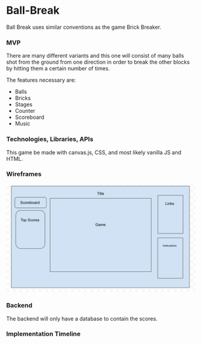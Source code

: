 # Ball-Break

Ball Break uses similar conventions as the game Brick Breaker.

### MVP
 There are many different variants and this one will consist of many balls shot from the ground from one direction in order to break the other blocks by hitting them a certain number of times. 

The features necessary are:
- Balls
- Bricks
- Stages
- Counter
- Scoreboard
- Music

### Technologies, Libraries, APIs

This game be made with canvas.js, CSS, and most likely vanilla JS and HTML.

### Wireframes

![wireframe](assets/Wireframe.png)

### Backend

The backend will only have a database to contain the scores.

### Implementation Timeline


 
